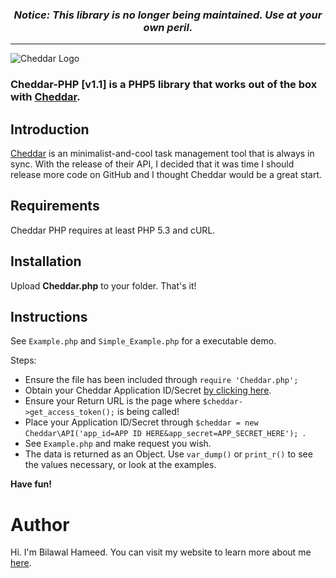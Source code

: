 ### <div align="center">*Notice: This library is no longer being maintained. Use at your own peril.*</div>
------

![Cheddar Logo](http://i.imgur.com/Beqwh.png "Cheddar Logo")

### Cheddar-PHP [v1.1] is a PHP5 library that works out of the box with [Cheddar](https://cheddarapp.com).

Introduction
------
[Cheddar](http://cheddarapp.com) is an minimalist-and-cool task management tool that is always in sync. With the release of their API, I decided that it was time I should release more code on GitHub and I thought Cheddar would be a great start.

Requirements
------
Cheddar PHP requires at least PHP 5.3 and cURL.

Installation
------
Upload **Cheddar.php** to your folder. That's it!

Instructions
------
See ```Example.php``` and ```Simple_Example.php``` for a executable demo.

Steps:
* Ensure the file has been included through ```require 'Cheddar.php';```
* Obtain your Cheddar Application ID/Secret [by clicking here](http://cheddarapp.com/developer/apps).
* Ensure your Return URL is the page where ```$cheddar->get_access_token();``` is being called!
* Place your Application ID/Secret through ```$cheddar = new Cheddar\API('app_id=APP ID HERE&app_secret=APP_SECRET_HERE'); ```.
* See ```Example.php``` and make request you wish.
* The data is returned as an Object. Use ```var_dump()``` or ```print_r()``` to see the values necessary, or look at the examples.

**Have fun!**

Author
========
Hi. I'm Bilawal Hameed. You can visit my website to learn more about me [here](http://bilaw.al).
